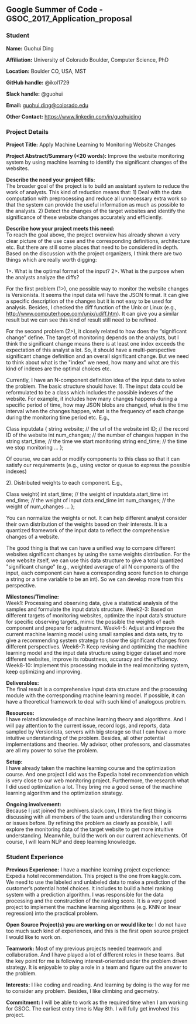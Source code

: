 ## Google Summer of Code - GSOC_2017_Application_proposal

### Student

**Name:** Guohui Ding

**Affiliation:** University of Colorado Boulder, Computer Science, PhD

**Location:** Boulder CO, USA, MST

**GitHub handle:** @ikol1729

**Slack handle:** @guohui

**Email:** guohui.ding@colorado.edu

**Other Contact:**  https://www.linkedin.com/in/guohuiding

### Project Details

**Project Title:**  Apply Machine Learning to Monitoring Website Changes

**Project Abstract/Summary (<20 words):** 
Improve the website monitoring system by using machine learning to identify the significant changes of the websites.

**Describe the need your project fills:**  
The broader goal of the project is to build an assistant system to reduce the work of analysts. This kind of reduction means that: 1) Deal with the data computation with preprocessing and reduce all unnecessary extra work so that the system can provide the useful information as much as possible to the analysts. 2) Detect the changes of the target websites and identify the significance of these website changes accurately and efficiently.

**Describe how your project meets this need:**  
To reach the goal above, the project overview has already shown a very clear picture of the use case and the corresponding definitions, architecture etc. But there are still some places that need to be considered in depth. Based on the discussion with the project organizers, I think there are two things which are really worth digging:

1>. What is the optimal format of the input?
2>. What is the purpose when the analysts analyze the diffs?

For the first problem (1>), one possible way to monitor the website changes is Versionista. It seems the input data will have the JSON format. It can give a specific description of the changes but it is not easy to be used for analysis. Besides, I checked the diff function of the Unix or Linux (e.g., http://www.computerhope.com/unix/udiff.htm). It can give you a similar result but we can see this kind of result still need to be refined. 

For the second problem (2>), it closely related to how does the “significant change” define. The target of monitoring depends on the analysts, but I think the significant change means there is at least one index exceeds the expectation of this analyst a lot. So, it should have a multi-perspective significant change definition and an overall significant change. But we need to think about what is the "index" we need, how many and what are this kind of indexes are the optimal choices etc. 

Currently, I have an N-component definition idea of the input data to solve the problem. The basic structure should have:
1). The input data could be reformulated to be a class which includes the possible indexes of the website. For example, it includes how many changes happens during a specific period of time, how may JSON blobs are changed, what is the time interval when the changes happen, what is the frequency of each change during the monitoring time period etc. E.g.,

Class inputdata {
	string website; // the url of the website
	int ID; // the record ID of the website
	int num_changes; // the number of changes happen in the 
	string start_time; // the time we start monitoring
	string end_time; // the time we stop monitoring
	...
};

Of course, we can add or modify components to this class so that it can satisfy our requirements (e.g., using vector or queue to express the possible indexes)

2). Distributed weights to each component. E.g.,

Class weight{
	int start_time; // the weight of inputdata.start_time
	int end_time; // the weight of input data.end_time
	int num_changes; // the weight of num_changes
	...
};

You can normalize the weights or not. It can help different analyst consider their own distribution of the weights based on their interests. It is a quantized framework of the input data to reflect the comprehensive changes of a website.

The good thing is that we can have a unified way to compare different websites significant changes by using the same weights distribution. For the one website itself, we can use this data structure to give a total quantized "significant change" (e.g., weighted average of all N components of the input, each component can have a corresponding score function to change a string or a time variable to be an int). So we can develop more from this perspective. 

**Milestones/Timeline:**  
Week1: Processing and observing data, give a statistical analysis of the samples and formulate the input data’s structure.
Week2-3: Based on different targets of monitoring websites, optimize the input data’s structure for specific observing targets, mimic the possible the weights of each component and prepare for adjustment.
Week4-5: Adjust and improve the current machine learning model using small samples and data sets, try to give a recommending system strategy to show the significant changes from different perspectives.
Week6-7: Keep revising and optimizing the machine learning model and the input data structure using bigger dataset and more different websites, improve its robustness, accuracy and the efficiency.
Week8-10: Implement this processing module in the real monitoring system, keep optimizing and improving.

**Deliverables:**  
The final result is a comprehensive input data structure and the processing module with the corresponding machine learning model. If possible, it can have a theoretical framework to deal with such kind of analogous problem.

**Resources:**  
I have related knowledge of machine learning theory and algorithms. And I will pay attention to the current issue, record logs, and reports, data sampled by Versionista, servers with big storage so that I can have a more intuitive understanding of the problem. Besides, all other potential implementations and theories. My advisor, other professors, and classmates are all my power to solve the problem.

**Setup:**  
I have already taken the machine learning course and the optimization course. And one project I did was the Expedia hotel recommendation which is very close to our web monitoring project. Furthermore, the research what I did used optimization a lot. They bring me a good sense of the machine learning algorithm and the optimization strategy. 

**Ongoing involvement:**  
Because I just joined the archivers.slack.com, I think the first thing is discussing with all members of the team and understanding their concerns or issues before. By refining the problem as clearly as possible, I will explore the monitoring data of the target website to get more intuitive understanding. Meanwhile, build the work on our current achievements. Of course, I will learn NLP and deep learning knowledge. 

### Student Experience

**Previous Experience:** 
I have a machine learning project experience: Expedia hotel recommendation. This project is the one from kaggle.com. We need to use the labeled and unlabeled data to make a prediction of the customer’s potential hotel choices. It includes to build a hotel ranking system with a prediction algorithm. I was responsible for the data processing and the construction of the ranking score. It is a very good project to implement the machine learning algorithms (e.g. KNN or linear regression) into the practical problem. 

**Open Source Project(s) you are working on or would like to:** 
I do not have too much such kind of experiences, and this is the first open source project I would like to work on. 

**Teamwork:** 
Most of my previous projects needed teamwork and collaboration. And I have played a lot of different roles in these teams. But the key point for me is following interest-oriented under the problem driven strategy. It is enjoyable to play a role in a team and figure out the answer to the problem.

**Interests:** 
I like coding and reading. And learning by doing is the way for me to consider any problem. Besides, I like climbing and geometry.

**Commitment:** 
I will be able to work as the required time when I am working for GSOC. The earliest entry time is May 8th. I will fully get involved this project.
